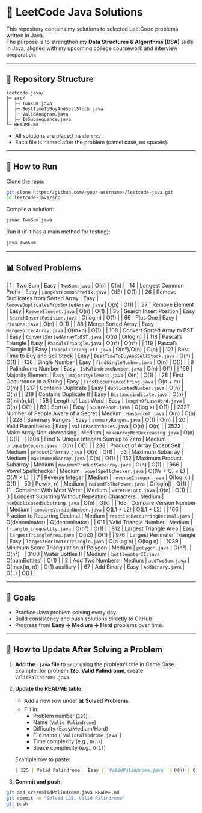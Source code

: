 # 📘 LeetCode Java Solutions

This repository contains my solutions to selected LeetCode problems written in Java.  
The purpose is to strengthen my **Data Structures & Algorithms (DSA)** skills in Java, aligned with my upcoming college coursework and interview preparation.

---

## 📂 Repository Structure
```
leetcode-java/
├─ src/
│  ├─ TwoSum.java
│  ├─ BestTimeToBuyAndSellStock.java
│  ├─ ValidAnagram.java
│  ├─ IsSubsequence.java
└─ README.md
```

- All solutions are placed inside `src/`.
- Each file is named after the problem (camel case, no spaces).

---

## 🚀 How to Run
Clone the repo:
```bash
git clone https://github.com/<your-username>/leetcode-java.git
cd leetcode-java/src
```

Compile a solution:
```bash
javac TwoSum.java
```

Run it (if it has a main method for testing):
```bash
java TwoSum
```

---

## 📊 Solved Problems

| 1   | Two Sum                             | Easy | `TwoSum.java`                       | O(n)            | O(n)   |
| 14  | Longest Common Prefix               | Easy | `LongestCommonPrefix.java`          | O(S)            | O(1)   |
| 26  | Remove Duplicates from Sorted Array | Easy | `RemoveDuplicatesFromSortedArray.java` | O(n)         | O(1)   |
| 27  | Remove Element                      | Easy | `RemoveElement.java`                | O(n)            | O(1)   |
| 35  | Search Insert Position              | Easy | `SearchInsertPosition.java`         | O(log n)        | O(1)   |
| 66  | Plus One                            | Easy | `PlusOne.java`                      | O(n)            | O(1)   |
| 88  | Merge Sorted Array                  | Easy | `MergeSortedArray.java`             | O(m+n)          | O(1)   |
| 108 | Convert Sorted Array to BST         | Easy | `ConvertSortedArrayToBST.java`      | O(n)            | O(log n) |
| 118 | Pascal’s Triangle                   | Easy | `PascalsTriangle.java`              | O(n²)           | O(n²)  |
| 119 | Pascal’s Triangle II                | Easy | `PascalsTriangleII.java`            | O(n²)/O(n)      | O(n)   |
| 121 | Best Time to Buy and Sell Stock     | Easy | `BestTimeToBuyAndSellStock.java`    | O(n)            | O(1)   |
| 136 | Single Number                       | Easy | `findSingleNumber.java`             | O(n)            | O(1)   |
| 9   | Palindrome Number                   | Easy | `IsPalindromeNumber.java`           | O(n)            | O(1)   |
| 169 | Majority Element                    | Easy | `majorityElement.java`              | O(n)            | O(1)   |
| 28  | First Occurrence in a String        | Easy | `FirstOccurrenceString.java`        | O(n + m)        | O(m)   |
| 217 | Contains Duplicate                  | Easy | `dublicatedNumber.java`             | O(n)            | O(n)   |
| 219 | Contains Duplicate II               | Easy | `Distanceindicate.java`             | O(n)            | O(min(n,k)) |
| 58  | Length of Last Word                 | Easy | `lengthOfLastWord.java`             | O(n)            | O(1)   |
| 69  | Sqrt(x)                             | Easy | `SquareRoot.java`                   | O(log x)        | O(1)   |
| 2327 | Number of People Aware of a Secret | Medium | `HasSecret.java`                  | O(n)            | O(n)   |
| 228 | Summary Ranges                      | Easy | `summaryRanges.java`                | O(1)            | O(n)   |
| 20  | Valid Parantheses                   | Easy | `validParantheses.java`             | O(n)            | O(n)   |
| 3523 | Make Array Non-decreasing          | Medium | `makeArrayNonDecreasing.java`     | O(n)            | O(1)   |
| 1304 | Find N Unique Integers Sum up to Zero | Medium | `uniqueIntegers.java`          | O(n)            | O(1)   |
| 238  | Product of Array Except Self      | Medium | `productOfArray.java`              | O(n)            | O(1)   |
| 53   | Maximum Subarray                  | Medium | `maximumSubarray.java`             | O(n)            | O(1)   |
| 152  | Maximum Product Subarray         | Medium | `maximumProductSubarray.java`      | O(n)            | O(1)   |
| 966  | Vowel Spellchecker               | Medium | `vowelSpellchecker.java`           |  O((W + Q) × L) |  O(W × L)  |
| 7    | Reverse Integer                  | Medium | `reverseInteger.java`              |  O(log|x|)      |  O(1)  |
| 50   | Pow(x, n)                        | Medium | `raisedToThePower.java`            |  O(log|n|)      |  O(1)  |
| 11   | Container With Most Water        | Medium | `waterHeıght.java`                 |  O(n)           |  O(1)  |
| 3    | Longest Substring Without Repeating Characters | Medium | `nonDublicatedSubstring.java`      |  O(n)           |  O(k)  |
| 165  | Compare Version Number           | Medium | `compareVersionNumber.java`       |  O(L1 + L2)      |  O(L1 + L2)  |
| 166  | Fraction to Recurring Decimal    | Medium | `fractionReccurringDecimal.java`  |  O(denominator)  |  O(denominator) |
| 611  | Valid Triangle Number            | Medium | `triangle_inequality.java`        |  O(n²)           |  O(1)  |
| 812  | Largest Triangle Area            | Easy   | `largestTriangleArea.java`        |  O(n3)           |  O(1)  |
| 976  | Largest Perimeter Triangle       | Easy   | `largestPerimeterTriangle.java`   |  O(n log n)      |  O(log n)  |
| 1039 | Minimum Score Triangulation of Polygon | Medium  | `polygon.java`             |  O(n²).          | O(n²)   |
| 3100 | Water Bottles II                 | Medium  | `bottlewaterII.java`              |  O(numBottles)   | O(1)   |
| 2    | Add Two Numbers                  | Medium  | `addTwoSum.java`                  |  O(max(m, n))    | O(1) auxiliary |
| 67   | Add Binary                       | Easy   | `AddBinary.java`                  |  O(L)            | O(L)   |

---

## 🎯 Goals
- Practice Java problem solving every day.  
- Build consistency and push solutions directly to GitHub.  
- Progress from **Easy → Medium → Hard** problems over time.  

---

## 🔹 How to Update After Solving a Problem

1. **Add the `.java` file** to `src/` using the problem’s title in CamelCase.  
   Example: for problem **125. Valid Palindrome**, create `ValidPalindrome.java`.

2. **Update the README table**:
   - Add a new row under **📊 Solved Problems**.
   - Fill in:
     - Problem number (`125`)  
     - Name (`Valid Palindrome`)  
     - Difficulty (Easy/Medium/Hard)  
     - File name (`` `ValidPalindrome.java` ``)  
     - Time complexity (e.g., `O(n)`)  
     - Space complexity (e.g., `O(1)`)

   Example row to paste:
   ```markdown
   | 125 | Valid Palindrome | Easy | `ValidPalindrome.java` | O(n) | O(1) |
   ```

3. **Commit and push**:
```bash
git add src/ValidPalindrome.java README.md
git commit -m "Solved 125. Valid Palindrome"
git push
```
